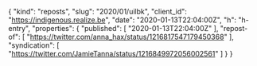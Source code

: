 {
  "kind": "reposts",
  "slug": "2020/01/uilbk",
  "client_id": "https://indigenous.realize.be",
  "date": "2020-01-13T22:04:00Z",
  "h": "h-entry",
  "properties": {
    "published": [
      "2020-01-13T22:04:00Z"
    ],
    "repost-of": [
      "https://twitter.com/anna_hax/status/1216817547179450368"
    ],
    "syndication": [
      "https://twitter.com/JamieTanna/status/1216849972056002561"
    ]
  }
}
